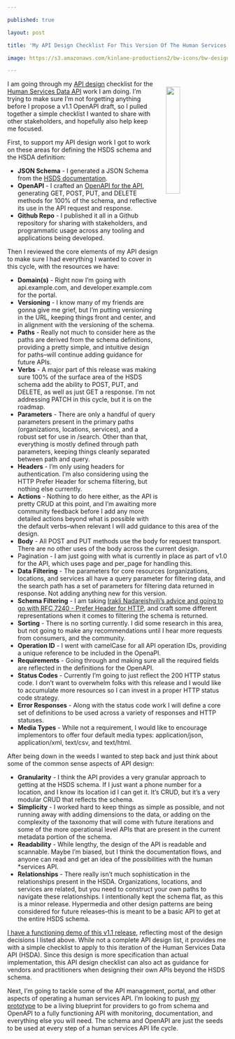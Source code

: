 ---
published: true
layout: post
title: 'My API Design Checklist For This Version Of The Human Services Data API'
image: https://s3.amazonaws.com/kinlane-productions2/bw-icons/bw-design-checklist.png
---

<p><img src="https://s3.amazonaws.com/kinlane-productions2/bw-icons/bw-design-checklist.png" align="right" width="25%" style="padding: 15px;" />
<p>I am going through my <a href="http://design.apievangelist.com">API design</a> checklist for the <a href="https://openreferral.github.io/api-specification/">Human Services Data API</a> work I am doing. I’m trying to make sure I’m not forgetting anything before I propose a v1.1 OpenAPI draft, so I pulled together a simple checklist I wanted to share with other stakeholders, and hopefully also help keep me focused.

<p>First, to support my API design work I got to work on these areas for defining the HSDS schema and the HSDA definition:

<ul>
  <li><strong>JSON Schema</strong> - I generated a JSON Schema from the <a href="https://openreferral.readthedocs.io/en/latest/reference/#objects-and-fields">HSDS documentation</a>.</li>
  <li><strong>OpenAPI</strong> - I crafted an <a href="https://openreferral.github.io/api-specification/definition/yaml/">OpenAPI for the API</a>, generating GET, POST, PUT, and DELETE methods for 100% of the schema, and reflective its use in the API request and response.</li>
  <li><strong>Github Repo</strong> - I published it all in a Github repository for sharing with stakeholders, and programmatic usage across any tooling and applications being developed.</li>
</ul>

<p>Then I reviewed the core elements of my API design to make sure I had everything I wanted to cover in this cycle, with the resources we have:

<ul>
  <li><strong>Domain(s)</strong> - Right now I’m going with api.example.com, and developer.example.com for the portal.</li>
  <li><strong>Versioning</strong> - I know many of my friends are gonna give me grief, but I’m putting versioning in the URL, keeping things front and center, and in alignment with the versioning of the schema.</li>
  <li><strong>Paths</strong> - Really not much to consider here as the paths are derived from the schema definitions, providing a pretty simple, and intuitive design for paths–will continue adding guidance for future APIs.</li>
  <li><strong>Verbs</strong> - A major part of this release was making sure 100% of the surface area of the HSDS schema add the ability to POST, PUT, and DELETE, as well as just GET a response. I’m not addressing PATCH in this cycle, but it is on the roadmap.</li>
  <li><strong>Parameters</strong> - There are only a handful of query parameters present in the primary paths (organizations, locations, services), and a robust set for use in /search. Other than that, everything is mostly defined through path parameters, keeping things cleanly separated between path and query.</li>
  <li><strong>Headers</strong> - I’m only using headers for authentication. I’m also considering using the HTTP Prefer Header for schema filtering, but nothing else currently.</li>
  <li><strong>Actions</strong> - Nothing to do here either, as the API is pretty CRUD at this point, and I’m awaiting more community feedback before I add any more detailed actions beyond what is possible with the default verbs–when relevant I will add guidance to this area of the design.</li>
  <li><strong>Body</strong> - All POST and PUT methods use the body for request transport. There are no other uses of the body across the current design.</li>
  <li>Pagination - I am just going with what is currently in place as part of v1.0 for the API, which uses page and per_page for handling this.</li>
  <li><strong>Data Filtering</strong> - The parameters for core resources (organizations, locations, and services all have a query parameter for filtering data, and the search path has a set of parameters for filtering data returned in response. Not adding anything new for this version.</li>
  <li><strong>Schema Filtering</strong> - I am taking <a href="http://www.freshblurbs.com/blog/2015/06/25/api-representations-prefer.html">Irakli Nadareishvili’s advice and going to go with  RFC 7240 - Prefer Header for HTTP</a>, and craft some different representations when it comes to filtering the schema is returned.</li>
  <li><strong>Sorting</strong> - There is no sorting currently. I did some research in this area, but not going to make any recommendations until I hear more requests from consumers, and the community.</li>
  <li><strong>Operation ID</strong> - I went with camelCase for all API operation IDs, providing a unique reference to be included in the OpenaPI.</li>
  <li><strong>Requirements</strong> - Going through and making sure all the required fields are reflected in the definitions for the OpenAPI.</li>
  <li><strong>Status Codes</strong> - Currently I’m going to just reflect the 200 HTTP status code. I don’t want to overwhelm folks with this release and I would like to accumulate more resources so I can invest in a proper HTTP status code strategy.</li>
  <li><strong>Error Responses</strong> - Along with the status code work I will define a core set of definitions to be used across a variety of responses and HTTP statuses.</li>
  <li><strong>Media Types</strong> - While not a requirement, I would like to encourage implementors to offer four default media types: application/json, application/xml, text/csv, and text/html.</li>
</ul>

<p>After being down in the weeds I wanted to step back and just think about some of the common sense aspects of API design:

<ul>
  <li><strong>Granularity</strong> - I think the API provides a very granular approach to getting at the HSDS schema. If I just want a phone number for a location, and I know its location id I can get it. It’s CRUD, but it’s a very modular CRUD that reflects the schema.</li>
  <li><strong>Simplicity</strong> - I worked hard to keep things as simple as possible, and not running away with adding dimensions to the data, or adding on the complexity of the taxonomy that will come with future iterations and some of the more operational level APIs that are present in the current metadata portion of the schema.</li>
  <li><strong>Readability</strong> - While lengthy, the design of the API is readable and scannable. Maybe I’m biased, but I think the documentation flows, and anyone can read and get an idea of the possibilities with the human *services API.</li>
  <li><strong>Relationships</strong> - There really isn’t much sophistication in the relationships present in the HSDA. Organizations, locations, and services are related, but you need to construct your own paths to navigate these relationships. I intentionally kept the schema flat, as this is a minor release. Hypermedia and other design patterns are being considered for future releases–this is meant to be a basic API to get at the entire HSDS schema.</li>
</ul>

<p><a href="http://developer.open.referral.adopta.agency/documentation/">I have a functioning demo of this v1.1 release</a>, reflecting most of the design decisions I listed above. While not a complete API design list, it provides me with a simple checklist to apply to this iteration of the Human Services Data API (HSDA). Since this design is more specification than actual implementation, this API design checklist can also act as guidance for vendors and practitioners when designing their own APIs beyond the HSDS schema.

<p>Next, I’m going to tackle some of the API management, portal, and other aspects of operating a human services API. I’m looking to push <a href="http://developer.open.referral.adopta.agency/documentation/">my prototype</a> to be a living blueprint for providers to go from schema and OpenAPI to a fully functioning API with monitoring, documentation, and everything else you will need. The schema and OpenAPI are just the seeds to be used at every step of a human services API life cycle.


